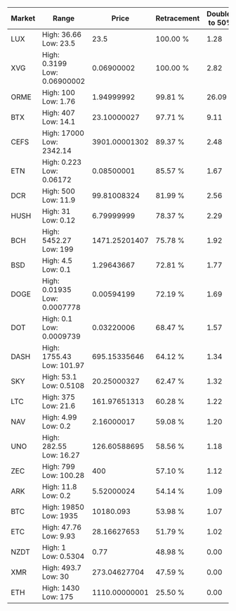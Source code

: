 | Market | Range | Price| Retracement | Doubles to 50% |
| --- | --- | --- | --- | --- |
| LUX | High: 36.66<br />Low: 23.5 | 23.5 | 100.00 % | 1.28 |
| XVG | High: 0.3199<br />Low: 0.06900002 | 0.06900002 | 100.00 % | 2.82 |
| ORME | High: 100<br />Low: 1.76 | 1.94999992 | 99.81 % | 26.09 |
| BTX | High: 407<br />Low: 14.1 | 23.10000027 | 97.71 % | 9.11 |
| CEFS | High: 17000<br />Low: 2342.14 | 3901.00001302 | 89.37 % | 2.48 |
| ETN | High: 0.223<br />Low: 0.06172 | 0.08500001 | 85.57 % | 1.67 |
| DCR | High: 500<br />Low: 11.9 | 99.81008324 | 81.99 % | 2.56 |
| HUSH | High: 31<br />Low: 0.12 | 6.79999999 | 78.37 % | 2.29 |
| BCH | High: 5452.27<br />Low: 199 | 1471.25201407 | 75.78 % | 1.92 |
| BSD | High: 4.5<br />Low: 0.1 | 1.29643667 | 72.81 % | 1.77 |
| DOGE | High: 0.01935<br />Low: 0.0007778 | 0.00594199 | 72.19 % | 1.69 |
| DOT | High: 0.1<br />Low: 0.0009739 | 0.03220006 | 68.47 % | 1.57 |
| DASH | High: 1755.43<br />Low: 101.97 | 695.15335646 | 64.12 % | 1.34 |
| SKY | High: 53.1<br />Low: 0.5108 | 20.25000327 | 62.47 % | 1.32 |
| LTC | High: 375<br />Low: 21.6 | 161.97651313 | 60.28 % | 1.22 |
| NAV | High: 4.99<br />Low: 0.2 | 2.16000017 | 59.08 % | 1.20 |
| UNO | High: 282.55<br />Low: 16.27 | 126.60588695 | 58.56 % | 1.18 |
| ZEC | High: 799<br />Low: 100.28 | 400 | 57.10 % | 1.12 |
| ARK | High: 11.8<br />Low: 0.2 | 5.52000024 | 54.14 % | 1.09 |
| BTC | High: 19850<br />Low: 1935 | 10180.093 | 53.98 % | 1.07 |
| ETC | High: 47.76<br />Low: 9.93 | 28.16627653 | 51.79 % | 1.02 |
| NZDT | High: 1<br />Low: 0.5304 | 0.77 | 48.98 % | 0.00 |
| XMR | High: 493.7<br />Low: 30 | 273.04627704 | 47.59 % | 0.00 |
| ETH | High: 1430<br />Low: 175 | 1110.00000001 | 25.50 % | 0.00 |
